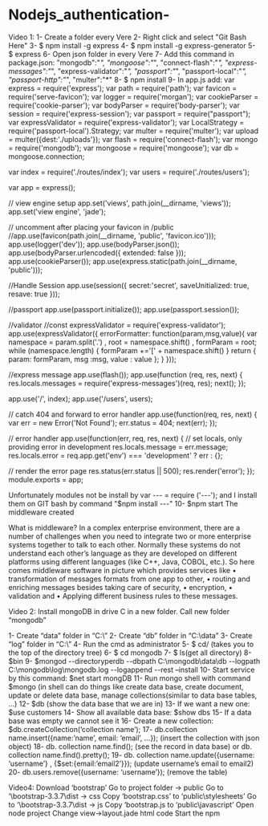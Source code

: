 # Nodejs_authentication-


Video 1:
1- Create a folder every Vere
2- Right click and select "Git Bash Here"
3- $ npm install -g express
4- $ npm install -g express-generator
5- $ express
6- Open json folder in every Vere
7- Add this command in package.json:
	"mongodb":"*",
	"mongoose":"*",
	"connect-flash":"*",
	"express-messages":"*",
	"express-validator":"*",
	"passport":"*",
	"passport-local":"*",
	"passport-http":"*",
	"multer":"*"
8- $ npm install
9- In app.js add:
var express = require('express');
var path = require('path');
var favicon = require('serve-favicon');
var logger = require('morgan');
var cookieParser = require('cookie-parser');
var bodyParser = require('body-parser');
var session = require('express-session');
var passport = require("passport");
var expressValidator = require('express-validator');
var LocalStrategy = require('passport-local').Strategy;
var multer = require('multer');
var upload = multer({dest:'./uploads'});
var flash = require('connect-flash');
var mongo = require('mongodb');
var mongoose = require('mongoose');
var db = mongoose.connection;

var index = require('./routes/index');
var users = require('./routes/users');

var app = express();

// view engine setup
app.set('views', path.join(__dirname, 'views'));
app.set('view engine', 'jade');

// uncomment after placing your favicon in /public
//app.use(favicon(path.join(__dirname, 'public', 'favicon.ico')));
app.use(logger('dev'));
app.use(bodyParser.json());
app.use(bodyParser.urlencoded({ extended: false }));
app.use(cookieParser());
app.use(express.static(path.join(__dirname, 'public')));

//Handle Session
app.use(session({
	secret:'secret',
	saveUnitialized: true,
	resave: true
}));

//passport
app.use(passport.initialize());
app.use(passport.session());

//validator
//const expressValidator = require('express-validator');
app.use(expressValidator({
  errorFormatter: function(param,msg,value){
    var namespace = param.split('.')
    , root = namespace.shift()
    , formParam = root;
    while (namespace.length) {
        formParam +='[' + namespace.shift()
    }
    return {
      param: formParam,
      msg :msg,
      value : value
    };
  }
}));

//express message
app.use(flash());
app.use(function (req, res, next) {
  res.locals.messages = require('express-messages')(req, res);
  next();
});

app.use('/', index);
app.use('/users', users);

// catch 404 and forward to error handler
app.use(function(req, res, next) {
  var err = new Error('Not Found');
  err.status = 404;
  next(err);
});

// error handler
app.use(function(err, req, res, next) {
  // set locals, only providing error in development
  res.locals.message = err.message;
  res.locals.error = req.app.get('env') === 'development' ? err : {};

  // render the error page
  res.status(err.status || 500);
  res.render('error');
});
module.exports = app;

Unfortunately modules not be install by var --- = require ('---'); and I install them on GIT bash by command 
"$npm install ---"
10- $npm start 
	The middleware created 

 


What is middleware? In a complex enterprise environment, there are a number of challenges when you need to integrate two or more enterprise systems together to talk to each other. Normally these systems do not understand each other’s language as they are developed on different platforms using different languages (like C++, Java, COBOL, etc.).
So here comes middleware software in picture which provides services like
•	transformation of messages formats from one app to other,
•	routing and enriching messages besides taking care of security,
•	encryption,
•	validation and
•	Applying different business rules to these messages.

Video 2:
Install mongoDB in drive C in a new folder. Call new folder “mongodb”

1-	Create   “data” folder in “C:\”
2-	Create “db” folder in “C:\data”
3-	Create “log” folder in “C:\”
4-	Run the cmd as administrator
5-	$ cd/     (takes you to the top of the directory tree)
6-	$ cd mongodb
7-	$ ls(get all directory)
8-	$bin
9-	$mongod --directoryperdb --dbpath C:\mongodb\data\db --logpath C:\mongodb\log\mongodb.log --logappend --rest –install
10-	Start service by this command: $net start mongDB
11-	Run mongo shell with command $mongo (in shell can do things like create data base, create document, update or delete data base, manage collections(similar to data base tables, …)
12-	$db (show the data base that we are in)
13-	If we want a new one: $use customers
14-	Show all available data base: $show dbs
15-	If a data base was empty we cannot see it
16-	Create a new collection: $db.createCollection(‘collection name’);
17-	db.collection name.insert({name:’name’, email: ‘email’, …}); (insert the  collection with json object)
18-	db. collection name.find(); (see the record in data base) or db. collection name.find().pretty();
19-	db. collection name.update({username: ‘username’} , {$set:{email:’email2’}}); (update username’s email to email2)
20-	db.users.remove({username: ‘username’}); (remove the table)

Video4:
Download ‘bootstrap’
Go to project folder -> public
Go to ‘\bootstrap-3.3.7\dist -> css
Copy ‘bootstrap.css’ to ‘public\stylesheets’
Go to ‘\bootstrap-3.3.7\dist -> js
Copy ‘bootstrap.js to ‘public\javascript’
Open node project
Change view->layout.jade html code
Start the npm
 





